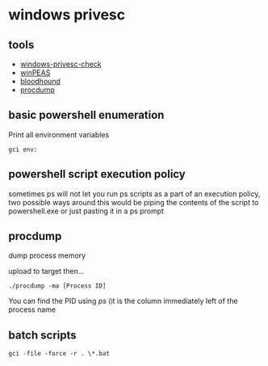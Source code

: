 # windows privesc

## tools

- [windows-privesc-check](https://github.com/pentestmonkey/windows-privesc-check)
- [winPEAS](https://github.com/carlospolop/privilege-escalation-awesome-scripts-suite/tree/master/winPEAS)
- [bloodhound](https://github.com/BloodHoundAD/BloodHound)
- [procdump](https://docs.microsoft.com/en-us/sysinternals/downloads/procdump)

## basic powershell enumeration

Print all environment variables
	
	gci env:

## powershell script execution policy

sometimes ps will not let you run ps scripts as a part of an execution policy, two possible ways around this would be piping the contents of the script to powershell.exe or just pasting it in a ps prompt

## procdump

dump process memory

upload to target then...

	./procdump -ma [Process ID]

You can find the PID using *ps* (it is the column immediately left of the process name

## batch scripts

	gci -file -force -r . \*.bat
